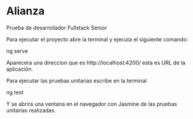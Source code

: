# Alianza

Prueba de desarrollador Fullstack Senior

Para ejecutar el proyecto abre la terminal y ejecuta el siguiente comando:

ng serve

Aparecera una direccion que es http://localhost:4200/ esta es URL de la aplicación.

Para ejecutar las pruebas unitarias escribe en la terminal 

ng test

Y se abrira una ventana en el navegador con Jasmine de las pruebas unitarias realizadas.